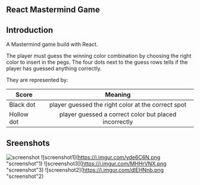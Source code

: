## React Mastermind Game

## Introduction

A Mastermind game build with React.

The player must guess the winning color combination by choosing the right color to insert in the pegs. The four dots next to the guess rows tells if the player has guessed anything correctly.

They are represented by:

| Score      |                        Meaning                        |
| ---------- | :---------------------------------------------------: |
| Black dot  |  player guessed the right color at the correct spot   |
| Hollow dot | player guessed a correct color but placed incorrectly |

## Sreenshots

![screenshot](https://i.imgur.com/QF2fwUh.png "screenshot")
![screenshot1](https://i.imgur.com/yde6C6N.png "screenshot"1)
![screenshot3](https://i.imgur.com/MHHrVNX.png "screenshot"3)
![screenshot2](https://i.imgur.com/dlEHNnb.png "screenshot"2)
